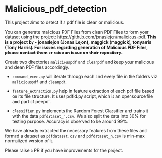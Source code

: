 # Malicious_pdf_detection
This project aims to detect if a pdf file is clean or malicious.

You can generate malicious PDF Files from clean PDF Files to form your dataset using the project: https://github.com/jonaslejon/malicious-pdf. __This is a project by - jonaslejon (Jonas Lejon), maggick (maggick), tonyarris (Tony Harris). For issues regarding generation of Malicious PDF Files, please contact them or raise an issue on their repository.__
 
Create two directories `maliciouspdf` and `cleanpdf` and keep your malicious and clean PDF files accordingly.

* `command_exec.py` will iterate through each and every file in the folders viz `maliciouspdf` and `cleanpdf`.

* `feature_extraction.py` help in feature extraction of each pdf file based on its file structure. It uses pdfid.py script, which is an opensource file and part of peepdf.

* `classifier.py` implements the Random Forest Classifier and trains it with the data `pdfdataset_n.csv`. We also split the data into 30% for testing purpose. Accuracy is observed to be around 99%.

We have already extracted the necessary features from these files and formed a dataset as `pdfdataset.csv` and `pdfdataset_n.csv` is min-max normalized version of it.

Please raise a PR if you have improvements for the project.
